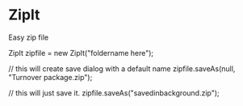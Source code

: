 # ZipIt
Easy zip file 

ZipIt zipfile = new ZipIt("foldername here");

// this will create save dialog with a default name
zipfile.saveAs(null, "Turnover package.zip");



// this will just save it.
zipfile.saveAs("savedinbackground.zip");
                
                
                
